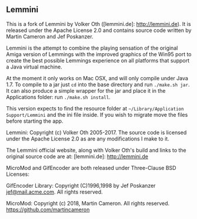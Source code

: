 ## Lemmini

This is a fork of Lemmini by Volker Oth ([lemmini.de]: http://lemmini.de). It is released under the Apache License 2.0 and contains source code written by Martin Cameron and Jef Poskanzer.

Lemmini is the attempt to combine the playing sensation of the original Amiga version of Lemmings with the improved graphics of the Win95 port to create the best possible Lemmings experience on all platforms that support a Java virtual machine.

At the moment it only works on Mac OSX, and will only compile under Java 1.7. To compile to a jar just `cd` into the base directory and run `./make.sh jar`. It can also produce a simple wrapper for the jar and place it in the Applications folder: run `./make.sh install`.

This version expects to find the resource folder at `~/Library/Application Support/Lemmini` and the ini file inside. If you wish to migrate move the files before starting the app.

Lemmini: Copyright (c) Volker Oth 2005-2017. The source code is licensed under the Apache License 2.0 as are any modifications I make to it.

The Lemmini official website, along with Volker Oth's build and links to the original source code are at: [lemmini.de]: http://lemmini.de

MicroMod and GifEncoder are both released under Three-Clause BSD Licenses:

GifEncoder Library: Copyright (C)1996,1998 by Jef Poskanzer <jef@mail.acme.com>. All rights reserved.

MicroMod: Copyright (c) 2018, Martin Cameron. All rights reserved.
https://github.com/martincameron
